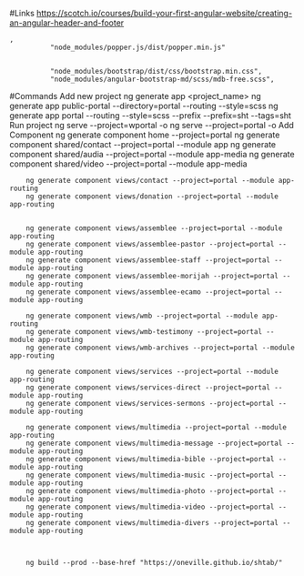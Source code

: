 #Links
    https://scotch.io/courses/build-your-first-angular-website/creating-an-angular-header-and-footer

    ,
              "node_modules/popper.js/dist/popper.min.js"

              
              "node_modules/bootstrap/dist/css/bootstrap.min.css",
              "node_modules/angular-bootstrap-md/scss/mdb-free.scss",

#Commands
    Add new project 
        ng generate app <project_name>
        ng generate app public-portal --directory=portal --routing --style=scss
        ng generate app portal --routing --style=scss --prefix --prefix=sht --tags=sht 
    Run project 
        ng serve --project=wportal -o
        ng serve --project=portal -o
    Add Component
        ng generate component home --project=portal
        ng generate component shared/contact --project=portal --module app
        ng generate component shared/audia --project=portal --module app-media
        ng generate component shared/video --project=portal --module app-media


        ng generate component views/contact --project=portal --module app-routing        
        ng generate component views/donation --project=portal --module app-routing


        ng generate component views/assemblee --project=portal --module app-routing
        ng generate component views/assemblee-pastor --project=portal --module app-routing
        ng generate component views/assemblee-staff --project=portal --module app-routing
        ng generate component views/assemblee-morijah --project=portal --module app-routing
        ng generate component views/assemblee-ecamo --project=portal --module app-routing

        ng generate component views/wmb --project=portal --module app-routing
        ng generate component views/wmb-testimony --project=portal --module app-routing
        ng generate component views/wmb-archives --project=portal --module app-routing

        ng generate component views/services --project=portal --module app-routing
        ng generate component views/services-direct --project=portal --module app-routing
        ng generate component views/services-sermons --project=portal --module app-routing

        ng generate component views/multimedia --project=portal --module app-routing
        ng generate component views/multimedia-message --project=portal --module app-routing
        ng generate component views/multimedia-bible --project=portal --module app-routing
        ng generate component views/multimedia-music --project=portal --module app-routing
        ng generate component views/multimedia-photo --project=portal --module app-routing
        ng generate component views/multimedia-video --project=portal --module app-routing
        ng generate component views/multimedia-divers --project=portal --module app-routing



        ng build --prod --base-href "https://oneville.github.io/shtab/"
